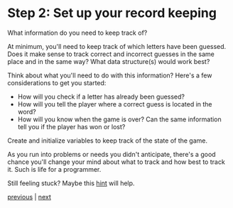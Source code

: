 # Step 2: Set up your record keeping

What information do you need to keep track of?

At minimum, you'll need to keep track of which letters have been guessed. Does it
make sense to track correct and incorrect guesses in the same place and in the
same way? What data structure(s) would work best?

Think about what you'll need to do with this information? Here's a few
considerations to get you started:

- How will you check if a letter has already been guessed?
- How will you tell the player where a correct guess is located in the word?
- How will you know when the game is over? Can the same information tell you
  if the player has won or lost?

Create and initialize variables to keep track of the state of the game.

As you run into problems or needs you didn't anticipate, there's a good chance
you'll change your mind about what to track and how best to track it. Such is
life for a programmer.

Still feeling stuck? Maybe this [hint](hints/tracking_correct_guesses.md) will help.

[previous](01.md) | [next](03.md)
